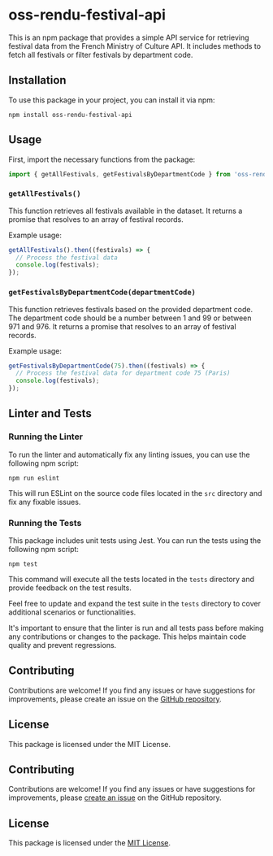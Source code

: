 # oss-rendu-festival-api

This is an npm package that provides a simple API service for retrieving festival data from the French Ministry of Culture API. It includes methods to fetch all festivals or filter festivals by department code.

## Installation

To use this package in your project, you can install it via npm:

```shell
npm install oss-rendu-festival-api
```

## Usage

First, import the necessary functions from the package:

```javascript
import { getAllFestivals, getFestivalsByDepartmentCode } from 'oss-rendu-festival-api';
```

### `getAllFestivals()`

This function retrieves all festivals available in the dataset. It returns a promise that resolves to an array of festival records.

Example usage:

```javascript
getAllFestivals().then((festivals) => {
  // Process the festival data
  console.log(festivals);
});
```

### `getFestivalsByDepartmentCode(departmentCode)`

This function retrieves festivals based on the provided department code. The department code should be a number between 1 and 99 or between 971 and 976. It returns a promise that resolves to an array of festival records.

Example usage:

```javascript
getFestivalsByDepartmentCode(75).then((festivals) => {
  // Process the festival data for department code 75 (Paris)
  console.log(festivals);
});
```

## Linter and Tests

### Running the Linter

To run the linter and automatically fix any linting issues, you can use the following npm script:

```shell
npm run eslint
```

This will run ESLint on the source code files located in the `src` directory and fix any fixable issues.

### Running the Tests

This package includes unit tests using Jest. You can run the tests using the following npm script:

```shell
npm test
```

This command will execute all the tests located in the `tests` directory and provide feedback on the test results.

Feel free to update and expand the test suite in the `tests` directory to cover additional scenarios or functionalities.

It's important to ensure that the linter is run and all tests pass before making any contributions or changes to the package. This helps maintain code quality and prevent regressions.

## Contributing

Contributions are welcome! If you find any issues or have suggestions for improvements, please create an issue on the [GitHub repository](https://github.com/ZilbaM/oss-rendu-festival-api/issues).

## License

This package is licensed under the MIT License.

## Contributing

Contributions are welcome! If you find any issues or have suggestions for improvements, please [create an issue](https://github.com/ZilbaM/oss-rendu-festival-api/issues) on the GitHub repository.

## License

This package is licensed under the [MIT License](LICENSE).